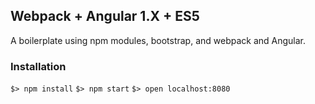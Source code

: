 ## Webpack + Angular 1.X + ES5

A boilerplate using npm modules, bootstrap, and webpack and Angular.

### Installation

`$> npm install`
`$> npm start`
`$> open localhost:8080`
